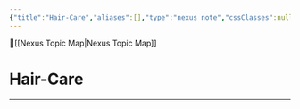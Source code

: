 ```yaml
---
{"title":"Hair-Care","aliases":[],"type":"nexus note","cssClasses":null,"publish":true,"dg-publish":true,"permalink":"/hair-care/hair-care/","dgPassFrontmatter":true,"created":"2023-08-09T20:32:13.930-07:00","updated":"2023-09-07T22:38:31.632-07:00"}
---
```



🔺[[Nexus Topic Map\|Nexus Topic Map]]

# Hair-Care
---








